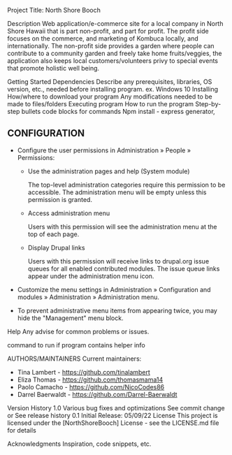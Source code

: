 Project Title:
North Shore Booch

Description
Web application/e-commerce site for a local company in North Shore Hawaii that is part non-profit, and part for profit. The profit side focuses on the commerce, and marketing of Kombuca locally, and internationally. The non-profit side provides a garden where people can contribute to a community garden and freely take home fruits/veggies, the application also keeps local customers/volunteers privy to special events that promote holistic well being. 


Getting Started
Dependencies
Describe any prerequisites, libraries, OS version, etc., needed before installing program.
ex. Windows 10
Installing
How/where to download your program
Any modifications needed to be made to files/folders
Executing program
How to run the program
Step-by-step bullets
code blocks for commands
Npm install - express generator,

CONFIGURATION
-------------
 
 * Configure the user permissions in Administration » People » Permissions:

   - Use the administration pages and help (System module)

     The top-level administration categories require this permission to be
     accessible. The administration menu will be empty unless this permission
     is granted.

   - Access administration menu

     Users with this permission will see the administration menu at the top of
     each page.

   - Display Drupal links

     Users with this permission will receive links to drupal.org issue queues
     for all enabled contributed modules. The issue queue links appear under
     the administration menu icon.

 * Customize the menu settings in Administration » Configuration and modules »
   Administration » Administration menu.

 * To prevent administrative menu items from appearing twice, you may hide the
   "Management" menu block.


Help
Any advise for common problems or issues.

command to run if program contains helper info

AUTHORS/MAINTAINERS
Current maintainers:
 * Tina Lambert - https://github.com/tinalambert
 * Eliza Thomas - https://github.com/thomasmama14
 * Paolo Camacho - https://github.com/NicoCodes86
 * Darrel Baerwaldt - https://github.com/Darrel-Baerwaldt

Version History
1.0
Various bug fixes and optimizations
See commit change or See release history
0.1
Initial Release:
05/09/22
License
This project is licensed under the [NorthShoreBooch] License - see the LICENSE.md file for details

Acknowledgments
Inspiration, code snippets, etc.
